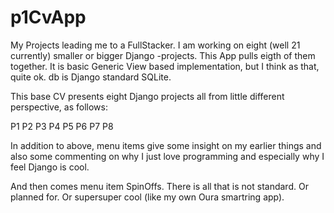 # p1CvApp
My Projects leading me to a FullStacker.
I am working on eight (well 21 currently) smaller or bigger Django -projects.  This App pulls eigth of them together.
It is basic Generic View based implementation, but I think as that, quite ok. db is Django standard SQLite.

This base CV presents eight Django projects all from little different perspective, as follows:

P1 
P2
P3
P4
P5
P6
P7
P8

In addition to above, menu items give some insight on my earlier things and also some commenting on why I just love
programming and especially why I feel Django is cool.

And then comes menu item SpinOffs.  There is all that is not standard.  Or planned for. Or supersuper cool (like my own Oura smartring app).
